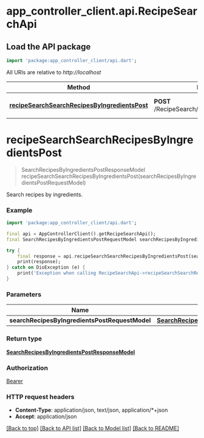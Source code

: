 # app_controller_client.api.RecipeSearchApi

## Load the API package
```dart
import 'package:app_controller_client/api.dart';
```

All URIs are relative to *http://localhost*

Method | HTTP request | Description
------------- | ------------- | -------------
[**recipeSearchSearchRecipesByIngredientsPost**](RecipeSearchApi.md#recipesearchsearchrecipesbyingredientspost) | **POST** /RecipeSearch/SearchRecipesByIngredients | Search recipes by ingredients.


# **recipeSearchSearchRecipesByIngredientsPost**
> SearchRecipesByIngredientsPostResponseModel recipeSearchSearchRecipesByIngredientsPost(searchRecipesByIngredientsPostRequestModel)

Search recipes by ingredients.

### Example
```dart
import 'package:app_controller_client/api.dart';

final api = AppControllerClient().getRecipeSearchApi();
final SearchRecipesByIngredientsPostRequestModel searchRecipesByIngredientsPostRequestModel = ; // SearchRecipesByIngredientsPostRequestModel | 

try {
    final response = api.recipeSearchSearchRecipesByIngredientsPost(searchRecipesByIngredientsPostRequestModel);
    print(response);
} catch on DioException (e) {
    print('Exception when calling RecipeSearchApi->recipeSearchSearchRecipesByIngredientsPost: $e\n');
}
```

### Parameters

Name | Type | Description  | Notes
------------- | ------------- | ------------- | -------------
 **searchRecipesByIngredientsPostRequestModel** | [**SearchRecipesByIngredientsPostRequestModel**](SearchRecipesByIngredientsPostRequestModel.md)|  | [optional] 

### Return type

[**SearchRecipesByIngredientsPostResponseModel**](SearchRecipesByIngredientsPostResponseModel.md)

### Authorization

[Bearer](../README.md#Bearer)

### HTTP request headers

 - **Content-Type**: application/json, text/json, application/*+json
 - **Accept**: application/json

[[Back to top]](#) [[Back to API list]](../README.md#documentation-for-api-endpoints) [[Back to Model list]](../README.md#documentation-for-models) [[Back to README]](../README.md)

